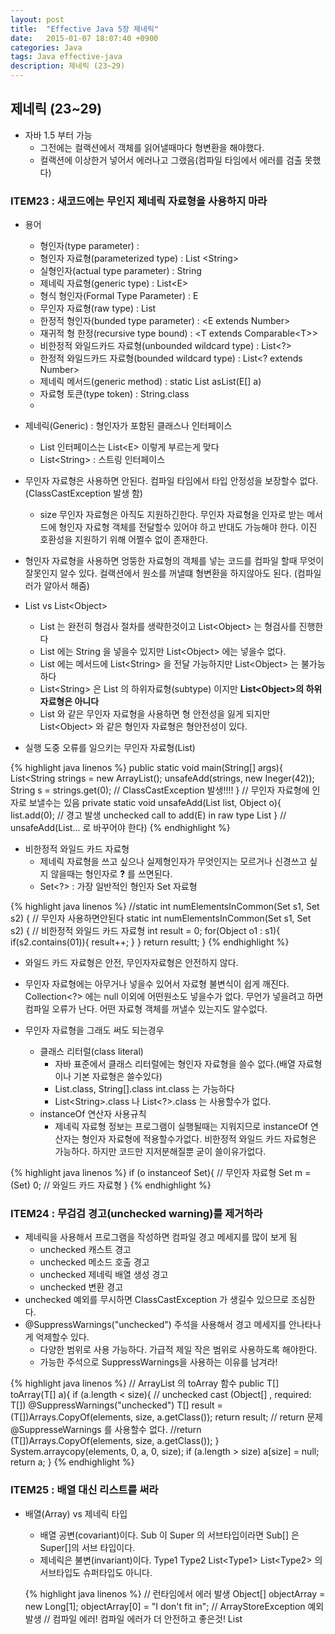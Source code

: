 ```yaml
---
layout: post
title:  "Effective Java 5장 제네릭"
date:   2015-01-07 18:07:40 +0900
categories: Java
tags: Java effective-java
description: 제네릭 (23~29)
---
```



## 제네릭 (23~29)
- 자바 1.5 부터  가능
    - 그전에는 컬랙션에서 객체를 읽어낼때마다 형변환을 해야했다.
    - 컬랙션에 이상한거 넣어서 에러나고 그랬음(컴파일 타임에서 에러를 검출 못했다)

### ITEM23 : 새코드에는 무인지 제네릭 자료형을 사용하지 마라
- 용어
    - 형인자(type parameter) :
    - 형인자 자료형(parameterized type) : List \<String\>
    - 실형인자(actual type parameter) : String
    - 제네릭 자료형(generic type) : List\<E\>
    - 형식 형인자(Formal Type Parameter) : E
    - 무인자 자료형(raw type) : List
    - 한정적 형인자(bunded type parameter) : \<E extends Number\>
    - 재귀적 형 한정(recursive type bound) : \<T extends Comparable\<T\>\>
    - 비한정적 와일드카드 자료형(unbounded wildcard type) : List<?>
    - 한정적 와일드카드 자료형(bounded wildcard type) : List<? extends Number>
    - 제네릭 메서드(generic method) : static <E> List<E> asList(E[] a)
    - 자료형 토큰(type token) : String.class
    -
- 제네릭(Generic) : 형인자가 포함된 클래스나 인터페이스
    - List 인터페이스는 List\<E\> 이렇게 부르는게 맞다
    - List\<String\> : 스트링 인터페이스

- 무인자 자료형은 사용하면 안된다. 컴파일 타임에서 타입 안정성을 보장할수 없다. (ClassCastException 발생 함)
    - size 무인자 자료형은 아직도 지원하긴한다. 무인자 자료형을 인자로 받는 메서드에 형인자 자료형 객체를 전달할수 있어야 하고 반대도 가능해야 한다. 이진 호환성을 지원하기 위해 어쩔수 없이 존재한다.

- 형인자 자료형을 사용하면 엉뚱한 자료형의 객체를 넣는 코드를 컴파일 할때 무엇이 잘못인지 알수 있다. 컬랙션에서 원소를 꺼낼떄 형변환을 하지않아도 된다. (컴파일러가 알아서 해줌)

- List vs List\<Object\>
    - List 는 완전히 형검사 절차를 생략한것이고 List\<Object\> 는 형검사를 진행한다
    - List 에는 String 을 넣을수 있지만 List\<Object\> 에는 넣을수 없다.
    - List 에는 메서드에 List\<String\> 을 전달 가능하지만 List\<Object\> 는 불가능하다
    - List\<String\> 은 List 의 하위자료형(subtype) 이지만 **List\<Object\>의 하위 자료형은 아니다**
    - List 와 같은 무인자 자료형을 사용하면 형 안전성을 잃게 되지만 List\<Object\> 와 같은 형인자 자료형은 형안전성이 있다.

- 실행 도중 오류를 일으키는 무인자 자료형(List)

{% highlight java linenos %}
public static void main(String[] args){
    List<String strings = new ArrayList<Object>();
    unsafeAdd(strings, new Ineger(42));
    String s = strings.get(0); // ClassCastException 발생!!!!
}
// 무인자 자료형에 인자로 보낼수는 있음
private static void unsafeAdd(List list, Object o){
    list.add(0); // 경고 발생 unchecked call to add(E) in raw type List
}
// unsafeAdd(List<Object>... 로 바꾸어야 한다)
{% endhighlight %}

- 비한정적 와일드 카드 자료형
    - 제네릭 자료형을 쓰고 싶으나 실제형인자가 무엇인지는 모르거나 신경쓰고 싶지 않을때는 형인자로 **?** 를 쓰면된다.
    - Set\<?\> : 가장 일반적인 형인자 Set 자료형

{% highlight java linenos %}
//static int numElementsInCommon(Set s1, Set s2) { // 무인자 사용하면안된다
static int numElementsInCommon(Set<?> s1, Set<?> s2) { // 비한정적 와일드 카드 자료형
    int result = 0;
    for(Object o1 : s1){
        if(s2.contains(01)){
            result++;
        }
    }
    return resultt;
}
{% endhighlight %}
- 와일드 카드 자료형은 안전, 무인자자료형은 안전하지 않다.
- 무인자 자료형에는 아무거나 넣을수 있어서 자료형 불변식이 쉽게 깨진다. Collection\<?\> 에는 null 이외에 어떤원소도 넣을수가 없다. 무언가 넣을려고 하면 컴파일 오류가 난다. 어떤 자료형 객체를 꺼낼수 있는지도 알수없다.

- 무인자 자료형을 그래도 써도 되는경우
    - 클래스 리터럴(class literal)
        - 자바 표준에서 클래스 리터럴에는 형인자 자료형을 쓸수 없다.(배열 자료형이나 기본 자료형은 쓸수있다)
        - List.class, String[].class int.class 는 가능하다
        - List\<String\>.class 나 List\<?\>.class 는 사용할수가 없다.
    - instanceOf 연산자 사용규칙
        - 제네릭 자료형 정보는 프로그램이 실행될때는 지워지므로 instanceOf 연산자는 형인자 자료형에 적용할수가없다. 비한정적 와일드 카드 자료형은 가능하다. 하지만 코드만 지저분해질뿐 굳이 쓸이유가없다.

{% highlight java linenos %}
if (o instanceof Set){ // 무인자 자료형
    Set<?> m = (Set<?>) 0; // 와일드 카드 자료형
}
{% endhighlight %}

### ITEM24 : 무검검 경고(unchecked warning)를 제거하라
- 제네릭을 사용해서 프로그램을 작성하면 컴파일 경고 메세지를 많이 보게 됨
    - unchecked 캐스트 경고
    - unchecked 메소드 호출 경고
    - unchecked 제네릭 배열 생성 경고
    - unchecked 변환 경고
- unchecked 예외를 무시하면 ClassCastException 가 생길수 있으므로 조심한다.
- @SuppressWarnings("unchecked") 주석을 사용해서 경고 메세지를 안나타나게 억제할수 있다.
    - 다양한 범위로 사용 가능하다. 가급적 제일 작은 범위로 사용하도록 해야한다.
    - 가능한 주석으로 SuppressWarnings을 사용하는 이유를 남겨라!

{% highlight java linenos %}
// ArrayList 의 toArray 함수
public <T> T[] toArray(T[] a){
    if (a.length < size){
        // unchecked cast (Object[] , required: T[])
        @SuppressWarnings("unchecked") T[] result = (T[])Arrays.CopyOf(elements, size, a.getClass());
        return result;
        // return 문제  @SuppresseWarnings 를 사용할수 없다.
        //return (T[])Arrays.CopyOf(elements, size, a.getClass());
    }
    System.arraycopy(elements, 0, a, 0, size);
    if (a.length > size)
        a[size] = null;
    return a;
}
{% endhighlight %}

### ITEM25 : 배열 대신 리스트를 써라
- 배열(Array) vs 제네릭 타입
    - 배열 공변(covariant)이다. Sub 이 Super 의 서브타입이라면 Sub[] 은 Super[]의 서브 타입이다.
    - 제네릭은 불변(invariant)이다. Type1 Type2 List\<Type1\> List\<Type2\> 의 서브타입도 슈퍼타입도 아니다.

    {% highlight java linenos %}
    // 런타임에서 에러 발생
    Object[] objectArray = new Long[1];
    objectArray[0] = "I don't fit in"; // ArrayStoreException 예외 발생
    // 컴파일 에러! 컴파일 에러가 더 안전하고 좋은것!
    List<Object> ol = new ArrayList<Long>(); // 호환이 안되는 타입이다!
    ol.add("I don't fit in");
    {% endhighlight %}

- 배열은 구체적(reified) : 자신의 요소타입을 런타임시에 알고 지키게 한다. String 객체를 Long 배열에 저장 하려고 하면 런타임에서 ArrayStoreException 예외 발생
- 제네릭은 소거자(Erasure) 에 의해 구현됨. 컴파일 시에만 자신의 타입 제약을 지키게 하고 런타임 시에는 자신의 요소타입 정보를 무시(소거) 한다.

- new List\<E\>[], new List\<Sting\>[] , new E[] 와 같은 배열 생성식은 불가
    - 제네릭 배열 생성은 불가
- E, List\<E\>, List\<String\> 과 같은 타입들을 비구체화(nonreifiable) 타입 이라고한다.
    - 비구체화 타입이란 컴파일 시보다 런타임 시에 더 적은 정보를 갖는
    - 비구체화 타입은 배열 생성이 불가능
    - List\<?\>, Map\<?,?\> 와 같은 언바운드 와일드 카드 타입은 구체화 타입이다. 따라서 배열 생성 하는건 적법함
    - 따라서 제네릭 타입을 가변인자를 갖는 메소드와 함께 사용 불가능,가변인자는 내부적으로 배열이 생성되는 구조이기 때문
- 제네릭 배열 생성 에러가 발생하면 E[] 보다는 List<E> 를 사용하는것이 좋다
- 다중 스레드간에 동기화에 제네릭 배열이 좋다.

{% highlight java linenos %}
// 제네릭을 사용하지 않으면서 동시성에도 결함이 없다.
// synchronized(list) 로 전체를 묶는 방법이 있지만 동기화된 코드에서는 외계인(alien) 메소드(apply) 를 호출 하면안된다.
// 따라서 lock 이걸로는 toArray() 를 사용해서 문제를 해결했다.
static Object reduce(List list, Functon f, Object initVal){
    Object[] snapshot = list.toArray(); // 내부적으로 List 에 lock 이 걸림
    Object result = initVal;
    for(Object o : snapshot)
        result = f.apply(result, o);
    return result;
}

static <E> E reduce(List<E> list, Functon<E> f, E initVal){
    // 타입 안정성이 보장되지 않는다. 런타임시에 E 가 무슨 타입이 될지 컴파일러가 알지 못한다.
    // ClassCastException 예외가 발생할수 있다.
    // 컴파일 시에는 String[] Integer[] 등 아무거나 될수있지만 런타임에서는 Object[] 이므로 위험
    // E[] 로 캐스팅 하는건 특별한 상황에서만 고려 되야함
    E[] snapshot = (E[]) list.toArray();
    E result = initVal;
    for(E o : snapshot)
        result = f.apply(result, o);
    return result;
}


static <E> E reduce(List<E> list, Functon<E> f, E initVal){
    E[] snapshot;
    synchronized(list) {
        // toArray 함수와는 다르게 락이 걸리지 않으므로 synchronized 함수로 변경해야한다.
        snapshot = new ArrayList<E>(list); // 배열보다는 ArrayList<E>
    }
    E result = initVal;
    for(E o : snapshot)
        result = f.apply(result, o);
    return result;
}
{% endhighlight %}

### ITEM26 : 가능하면 제네릭 자료형으로 만들 것
{% highlight java linenos %}
// Object 객체 기반의 컬랙션
public class Stack{
    private Object[] elements;
    private int size = 0;
    private static final int DEFAULT_INITIAL_CAPACITY = 16;
    public Stack(){
        elements = new Object[DEFAULT_INITIAL_CAPACITY];
    }
    public void push(Object e){...}
    public Object pop(){
        if(size==0)
            throw new EmptyStackException();
        Object result = elements[--size];
        elements[size] = null; // 쓸모없는 참조 제거
        return result;
    }
}

// 제네릭 적용1 - 캐스팅 이용
public class Stack<E>{
    private E[] elements;
    private int size = 0;
    private static final int DEFAULT_INITIAL_CAPACITY = 16;

    // E[] 로 캐스팅 하므로 warning 이 발생한다.
    // elements 는 private 로써 밖에서는 사용이 안되므로 해당 캐스팅만 문제없으면 외부적으로도 문제 없으므로, 아래처럼 캐스팅 하는것은 문제가 없다.
    @SuppressWarnings("unchecked")
    public Stack(){
        // 제네릭 배열 생성, 컴파일 에러 발생!  비구체화 타입을 저장하는 배열은 생성할수 없다.
        //elements = new E[DEFAULT_INITIAL_CAPACITY];
        elements = (E[]) new Object[DEFAULT_INITIAL_CAPACITY];
    }
    public void push(Object e){...}
    public Object pop(){
        if(size==0)
            throw new EmptyStackException();
        Object result = elements[--size];
        elements[size] = null; // 쓸모없는 참조 제거
        return result;
    }
}

// 제네릭 적용2 - elements 타입자체를 변경
public class Stack<E>{
    private Object[] elements;
    private int size = 0;
    private static final int DEFAULT_INITIAL_CAPACITY = 16;

    public Stack(){
        elements = new Object[DEFAULT_INITIAL_CAPACITY];
    }
    public void push(E e){...}
    public E pop(){
        if(size==0)
            throw new EmptyStackException();

        @SuppressWarnings("unchecked")
        E result = (E)elements[--size];
        elements[size] = null; // 쓸모없는 참조 제거
        return result;
    }
}
{% endhighlight %}

- 배열 타입에 대한 unchecked 캐스트 경고를 억제하는게 더 위험하므로 적용2 가 더 좋은 방법 일 수 있다.
- 하지만 적용2는  elements 를 사용하는 모든 부분에 캐스팅을 해야하고 @SupressWarnings 를 적용해야 되므로 더 많은일을 해줘야한다.
- Stack 클래스에서는 내부적으로 배열을 사용했다. 배열보다는 List 를 사용하라고 강조했지만 자바 언어 자체는 List 를 지원하지 않으므로 ArrayList 와 같은 일부 제네릭 타입은 내부적으로 배열을 사용한다. HashMap 은 성능 향상을 목적으로 배열을 사용하기도 한다.
- 제네릭 타입은 매개변수가 갖는 제약이 전혀없다. Stack\<Object\> Stack\<int[]\> Stack\<List\<String\>\> 등 여러 형태가 가능하다.
    - \<E extends Delayed\> 같은 바운드 타입 배개변수(bounded type parameter)는 허용가능한 값을 제한할수 있다.
- 하지만 Stack\<int\> Stack\<double\> 같은 기본형은 불가능하다. 박스형 기본형 Integer Double 클래스를 사용하는것이 좋다.


### ITEM27 : 가능하면 제네릭 메서드로 만들 것
- Collections 클래스의 모든 알고리즘 메소드들(binarySearch sort)는 제네릭화 되어있다.

{% highlight java linenos %}
// 제네릭이 적용안된 메소드
public static Set union(Set s1, Set s2){
    // Warning! HashSet(Collection<? extends E>)
    Set result = new HashSet(s1);
    // Warning! result.addAll(Collection<? extends E>)
    result.addAll(s2);
    return result;
}
// 제네릭 적용 메소드
public static <E> Set<E> union(Set<E> s1, Set<E> s2){
    Set result = new HashSet(s1);
    result.addAll(s2);
    return result;
}
{% endhighlight %}

- 타입매개변수를 선언하는 타입 매개변수 목록을 메소드의 접근 지시자와 반환 타입 사이에 둔다. \<E\>
- 반환 타입 Set\<E\>

- 제네릭 메소드로 중복 제거

{% highlight java linenos %}
Map<String, List<String>> anagram = new HashMap<String, List<String>>(); // 중복된 타입들

// 제네릭 static 팩토리 메소드
public static <K, V> HashMap<K,V> newHashMap{
    return new HashMap<K,V>();
}
Map<String, List<String>> anagrams = newHashMap();
{% endhighlight %}
- 이런 제네릭 메소드가 기본으로 JDK 있으면 좋지만 없음.

- 제네릭 싱글톤 팩토리

{% highlight java linenos %}
public interface UnaryFunction<T>{
    T apply(T arg);
}
// 불변적이지만 여러타입에대한 적합한 객체 생성
private static UnaryFunction<Object> IDENTIFY_FUNCTION = new UnaryFunction<Object>(){
    public Object apply(Object arg) { return arg;}
}

// 상태값이 없고 언바운드 타입 매개변수를 갖는다.
// 따라서 모든 타입에서 하나의 인스턴스를 공유해도 안전
@SuppressWarnings("unchecked")
public static <T> UnaryFunction<T> identityFunction(){
    return (UnaryFunction<T>)IDENTIFY_FUNCTION;
}
// 사용
UnaryFunction<String> sameString = identityFunction();
UnaryFunction<Number> sameNumber = identifyFunction();
{% endhighlight %}
- 재귀적 타입 바운드
     - Comparable 인터페이스와 가장 많이 사용

{% highlight java linenos %}
public static <T extends Comparable<T>>
{% endhighlight %}
- 자신과 비교될수 있는 모든 타입 T

- 캐스팅 없이 메소드를 사용할수 있다는것은 메소드를 제네릭 하게 만들었다는 의미

### ITEM28 : 한정적 와일드카드를 써서 API 유연성을 높여라
- 매개변수화 타입은 불변 타입
- 불변(invariant)!! Type1 Type2 에 대해서 List\<Tyep1\> 은 List\<Type2\> 의 서브타입도 아니고 슈퍼 타입도 아님
- List\<Object\> 에는 아무거나 저장 가능하지만 List\<String\> 에는 스트링만 저장 가능

- 스택 pushAll pop 메소드

{% highlight java linenos %}
// 와일드 카드 타입을 사용하지 않는 pushAll - 불충분함!
public void pushAll(Iterable<E> src){
    for(E e: src)
        push(e);
}
Stack<Number> numberStack = new Stack<Number>();
Iterable<Integer> integers = ..;
// 에러 메세지 pushAll(Iterable<Number>) in Stack<Number>
// 불변형(상속관계아님) 이기 때문에 Integer iterable 은들어갈수없다.
numberStack.pushAll(integers);

// 와일드 카드 사용하지 않은  popAll 메소드 - 불충분함!
public void popAll(Collection<E> dst){
    while(!isEmpty())
        dst.add(pop());
}
Stack<Number> numberStack = new ..
Collection<Object> objects = ...;
// 컴파일 에러! Collection<Object> 는 Collection<Number> 의 서브 타입이 아니다!
numberStack.popAll(objects);
{% endhighlight %}

- 바운드 와일드 카드 타입(bounded wildcard type)
    - pushAll 에는 E의 Iterable 이 아닌 E의 어떤 서브타입의 Iterable 이 되어야 한다.

{% highlight java linenos %}
// 와일드 카드 타입 pushAll 은 E 타입을 생산하므로 extends
public void pushAll(Iterable<? extends E> src){...}
{% endhighlight %}

- popAll 메소드의 인자 타입은 E타입을 저장하는 Collection 이 아닌 E의 어떤 수퍼 타입을 저장하는 Collection이 되어야 한다.

{% highlight java linenos %}
// 와일드 카드타입 popAll 은 E 타입을 소비하므로 super
public void popAll(Collection<? super E> dst){...}
{% endhighlight %}

- **유연성을 극대화 하려면 메소드 인자에 와일드 카드 타입을 사용하자.**
- PECS : Producer->Extends, Consumer->Super
    - T가 생산자를 나타내면 \<? extedns T\>
    - T가 소비자를 나타내면 \<? super T\>

{% highlight java linenos %}
static <E> E reduce(List<E> list, Function<E> f, E initVal)
// E가 생산자 역활을 하는 와일드 카드 타입 변수
statiac <E> E reduce(List<? extends E> list, Function<E> f, E initVal);
{% endhighlight %}
- 와일드 카드를 쓰므로 인해 List<Integer> 와 Function<Number> 를 사용해서 reduce 호출 가능하다!

- 반환 타입에는 와일드 카드 타입을 사용하지 말자
    - 유연성 보다는 클라이언트 코드에서 와일드 카드 타입을 사용해야 하는 문제가 생긴다.
    - 클라이언트 코드에서 와일드 카드 타입 때문에 고민해야 된다면 그 클래스의 API 가 잘못된거다.
- 명시적 타입 매개변수

{% highlight java linenos %}
public static <E> Set<E> union(Set<? extends E> s1, SET<? extends E> s2){...}
Set<Integer> integers = ..
Set<Dobule> doubles = ...
// 컴파일 에러! 타입 추론을 할수가없다.
Set<Number> numbers = union(integers, doubles);
Set<Number> numbers = Union.<Number>union(integers, doubles);
{% endhighlight %}
- Comparable\<T\> 는  T 인스턴스를 소비한다. Comparable\<? super T\> 로 교체
    - Comparator\<T\> 도 마찬가지

{% highlight java linenos %}
public static <T extends Comparable<? super T>> T max(List<? extends T> list){
    // 컴파일 에러! Iterator<? extends T> 리턴한다.
    Iterable<T> i = list.iterator();
    Iterable<? extends T> i = list.iterator();
    T result = i.next();
    while(i.hasNext()){
        T t = i.next();
        if(t.compareTo(result) >) result = t;
    }
    return result;
}
{% endhighlight %}

- 언바운드 타입 매개변수 vs 언바운드 와일드 카드

{% highlight java linenos %}
// 언바운드 타입 매개변수
public static <E> void swap(List<E> list, int i, intj);
// 언바운드 와일드 카드
public static void swap(List<?> list, int i, int j);
{% endhighlight %}
- public API 라면 언바운드 타입 매개변수를 사용하는것이 좋다.
- **메소드 선언부 타입 매개변수가 한번만 나타나면 그것을 와일드 카드로 바꾸면 된다**

{% highlight java linenos %}
public static void swap(List<?> list, int i, int j){
    // 컴파일 에러! List<?> 이므로 list 에는 null 제외한 어떤값도 추가할수 없다.
    list.set(i, list.set(j, list.get(i)));
}

public static void swap(List<?> list, int i, int j){
    swapHelper(list, i, j);
}
// private 지원 메소드
private static <E> void swapHelper(List<E> list, int i, int j){
    list.set(i, list.set(j, list.get(i))));
}

{% endhighlight %}

### ITEM29 : 형 안전 다형성 컨테이너를 쓰면 어떨지 따져보라
- 컨테이너에 제네릭을 사용하면 컨테이너 당 사용 가능한 타입 매개변수의 숫자가 제한된다. 컨테이너에 들어가는 타입이 결정되어있기 때문에.
    - 컨테이너 자체보다는 요소의 키에 타입매개변수를 두면 그런 제약을 극복할수 있고 서로 다른 타입의 요소가 저장 될수 있다. 이런 컨테이너를 혼성 컨테이너라고 부른다.
- 제네릭은 Set Map 그리고 ThreadLocal AtomicReference 같은 단일요소 저장 컨테이너에도 쓰임
- 제네틱 타입 시스템을 키(Class\<T\>)로 사용해서 Map Set을 만듬, 그것을 혼성 컨테이너라고 부름!
    - 클래스 리터럴 타입 : Class\<T\>
    - 컴파일과 런타입 두 시점 모두의 타입정보를 전달될때 그것을 타입토큰(type token)

{% highlight java linenos %}
// 타입 안전이 보장되는 혼성 컨테이너 패턴!
public class Favorite{
    private Map<Class<?>, Object> favorites = new HashMap<Class<?>, Object>();
    public <T> void putFavorite(Class<T> type, T instance){
        if(type == null)
            throw
        favorites.put(type, instance);
    }
    public <T> T getFavorite(Class<T> type){
        // Map 에는 Object 가 들어있지만 T 타입으로 리턴해야한다.
        // 런타임시에 동적으로 cast 하는 cast 함수 Class<T> 정보가 있으므로 가능!
        return type.cast(favorites.get(type));
    }
}
{% endhighlight %}
- Map\<Class\<?\>, Object\> 에서 언바운드 와일드 카드 타입때문에 아무것도 Map 에 넣을수 없다고 생각할수 있지만 키값에 와일드 카드가 붙어 있다. 따라서 모든 키가 서로 다른 매개변수화 타입을 가질수 있다! 예를 들어 Class\<String\>, Class\<Integer\>

- 혼성 컨테이너 문제
    - Class 객체를 원천 타입의 형태로 사용하면 타입 안전이 보장되지 않을수 있다. 해결책은아래!

{% highlight java linenos %}
// put 메소드, 동적 캐스트를 사용해서 런타임 시의 타입 안전을 획득!
public <T> void putFavorite(Class<T> type, T instance){
    favorites.put(type, type,cast(instance);
}
{% endhighlight %}

- 비구체화 타입에 사용 될 수 없다. Favorite 객체를 String 이나 String[] 에는 저장할수 있지만 List\<String\> 은 저장할수 없다.
    - List\<String\> 에 대한 Class 객체를 얻을수 없다. List\<String\>.class 구문 에러
    - 바운드 타입 토큰을 사용하면 해결이 가능하긴하다.

- 바운드 타입 토큰
{% highlight java linenos %}
public <T extends Annotation> T getAnnotation(Class <T> annotationType);
{% endhighlight %}

- annotationType 은 Annotation 타입을 나타내는 바운드 타입 토큰이다.
- 키가 Annotation타입 이고 타입 안전이 보장되는 혼성 컨테이너

{% highlight java linenos %}
static Annotation getAnnotation(AnnotationElement element, String annotationTypeName) {
    Class<?> annitationType = null; // 언바운드 타입 토큰
    try{
        annotationType = Class.forName(annotationTypeName);
    }catch{
        ...
    }
    // asSubClass 메소드를 사용해서 언바운드 타입토큰을 바운드 타입 토큰으로
    return element.getAnnotation(annotationType.asSubClass(Annotation.class));
}
{% endhighlight %}

- Class.forName 은 Class\<?\> 를 리턴함
- Class\<?\> 아입을 Class\<? extends Annotation\> 으로 캐스팅 하기위해 asSubClass 라는 메소드를 사용
